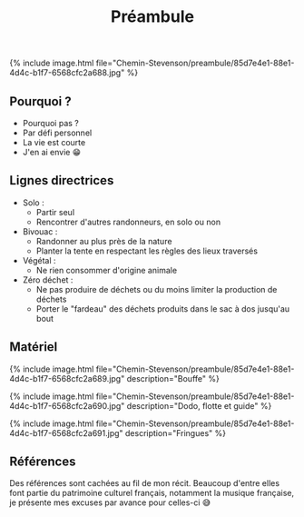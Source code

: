 ﻿---
title: "Préambule"
permalink: /Chemin-Stevenson/preambule/
sidebar:
  nav: "chemin_stevenson"
---

{% include image.html file="Chemin-Stevenson/preambule/85d7e4e1-88e1-4d4c-b1f7-6568cfc2a688.jpg" %}

## Pourquoi ?

* Pourquoi pas ?
* Par défi personnel
* La vie est courte
* J'en ai envie :grin:

## Lignes directrices

* Solo :
    * Partir seul
    * Rencontrer d'autres randonneurs, en solo ou non
* Bivouac :
    * Randonner au plus près de la nature
    * Planter la tente en respectant les règles des lieux traversés
* Végétal :
    * Ne rien consommer d'origine animale
* Zéro déchet :
    * Ne pas produire de déchets ou du moins limiter la production de déchets
    * Porter le "fardeau" des déchets produits dans le sac à dos jusqu'au bout

## Matériel

{% include image.html file="Chemin-Stevenson/preambule/85d7e4e1-88e1-4d4c-b1f7-6568cfc2a689.jpg" description="Bouffe" %}

{% include image.html file="Chemin-Stevenson/preambule/85d7e4e1-88e1-4d4c-b1f7-6568cfc2a690.jpg" description="Dodo, flotte et guide" %}

{% include image.html file="Chemin-Stevenson/preambule/85d7e4e1-88e1-4d4c-b1f7-6568cfc2a691.jpg" description="Fringues" %}

## Références

Des références sont cachées au fil de mon récit. Beaucoup d'entre elles font partie du patrimoine culturel français, notamment la musique française, je présente mes excuses par avance pour celles-ci :sweat_smile:
